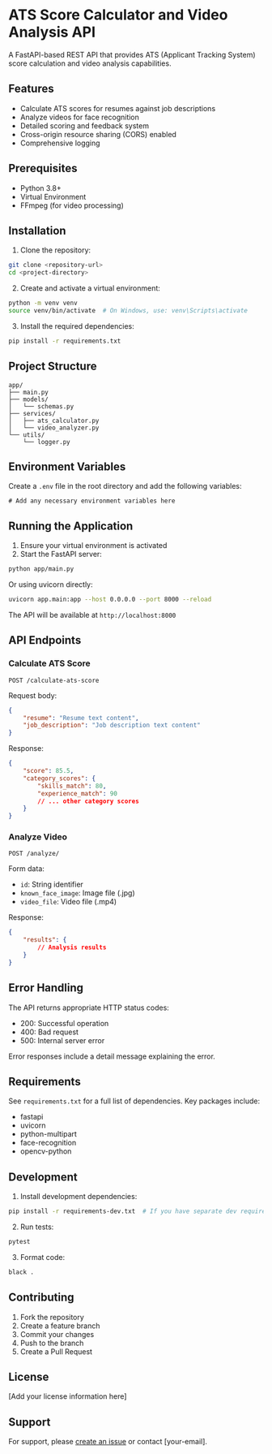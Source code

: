 # ATS Score Calculator and Video Analysis API

A FastAPI-based REST API that provides ATS (Applicant Tracking System) score calculation and video analysis capabilities.

## Features

- Calculate ATS scores for resumes against job descriptions
- Analyze videos for face recognition
- Detailed scoring and feedback system
- Cross-origin resource sharing (CORS) enabled
- Comprehensive logging

## Prerequisites

- Python 3.8+
- Virtual Environment
- FFmpeg (for video processing)

## Installation

1. Clone the repository:
```bash
git clone <repository-url>
cd <project-directory>
```

2. Create and activate a virtual environment:
```bash
python -m venv venv
source venv/bin/activate  # On Windows, use: venv\Scripts\activate
```

3. Install the required dependencies:
```bash
pip install -r requirements.txt
```

## Project Structure

```
app/
├── main.py
├── models/
│   └── schemas.py
├── services/
│   ├── ats_calculator.py
│   └── video_analyzer.py
└── utils/
    └── logger.py
```

## Environment Variables

Create a `.env` file in the root directory and add the following variables:
```
# Add any necessary environment variables here
```

## Running the Application

1. Ensure your virtual environment is activated
2. Start the FastAPI server:
```bash
python app/main.py
```
Or using uvicorn directly:
```bash
uvicorn app.main:app --host 0.0.0.0 --port 8000 --reload
```

The API will be available at `http://localhost:8000`

## API Endpoints

### Calculate ATS Score

```http
POST /calculate-ats-score
```

Request body:
```json
{
    "resume": "Resume text content",
    "job_description": "Job description text content"
}
```

Response:
```json
{
    "score": 85.5,
    "category_scores": {
        "skills_match": 80,
        "experience_match": 90
        // ... other category scores
    }
}
```

### Analyze Video

```http
POST /analyze/
```

Form data:
- `id`: String identifier
- `known_face_image`: Image file (.jpg)
- `video_file`: Video file (.mp4)

Response:
```json
{
    "results": {
        // Analysis results
    }
}
```

## Error Handling

The API returns appropriate HTTP status codes:
- 200: Successful operation
- 400: Bad request
- 500: Internal server error

Error responses include a detail message explaining the error.

## Requirements

See `requirements.txt` for a full list of dependencies. Key packages include:
- fastapi
- uvicorn
- python-multipart
- face-recognition
- opencv-python

## Development

1. Install development dependencies:
```bash
pip install -r requirements-dev.txt  # If you have separate dev requirements
```

2. Run tests:
```bash
pytest
```

3. Format code:
```bash
black .
```

## Contributing

1. Fork the repository
2. Create a feature branch
3. Commit your changes
4. Push to the branch
5. Create a Pull Request

## License

[Add your license information here]

## Support

For support, please [create an issue](repository-issues-url) or contact [your-email].